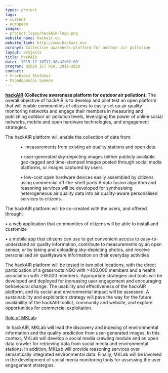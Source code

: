 ```yaml
---
types: project
tags:
- current
- european
images:
- project_logos/hackAIR-logo.png
website_name: hackair.eu
website_link: http://www.hackair.eu/
acronym: Collective awareness platform for outdoor air pollution
layout: projects
title: hackAIR
date: '2015-12-10T12:38:42+02:00'
program: H2020 ICT RIA, 2016-2018
contact: 
- Vrochidis Stefanos
- Papadopoulos Symeon
---
```

<p><strong><a href="#">hackAIR</a> (<strong>Collective awareness platform for outdoor air pollution): </strong></strong>The overall objective of hackAIR is to develop and pilot test an open platform that will enable communities of citizens to easily set up air quality monitoring networks and engage their members in measuring and publishing outdoor air pollution levels, leveraging the power of online social networks, mobile and open hardware technologies, and engagement strategies.</p>
<p>The hackAIR platform will enable the collection of data from:</p>
<p style="margin-left:.5in;">•&nbsp; measurements from existing air quality stations and open data</p>
<p style="margin-left:.5in;">• user-generated sky-depicting images (either publicly available geo-tagged and time-stamped images posted through social media platforms, or images captured by users</p>
<p style="margin-left:.5in;">• low-cost open hardware devices easily assembled by citizens using commercial off-the-shelf parts A data fusion algorithm and reasoning services will be developed for synthesising heterogeneous air quality data into air quality-aware personalised services to citizens.</p>
<p>The hackAIR platform will be co-created with the users, and offered through:</p>
<p>• a web application that communities of citizens will be able to install and customize</p>
<p>• a mobile app that citizens can use to get convenient access to easy-to-understand air quality information, contribute to measurements by an open sensor, or by taking and uploading sky-depicting photos, and receive personalised air qualityaware information on their everyday activities</p>
<p>The hackAIR platform will be tested in two pilot locations, with the direct participation of a grassroots NGO with &gt;400.000 members and a health association with &gt;19.000 members. Appropriate strategies and tools will be developed and deployed for increasing user engagement and encouraging behavioural change. The usability and effectiveness of the hackAIR platform, and its social and environmental impact will be assessed. A sustainability and exploitation strategy will pave the way for the future availability of the hackAIR toolkit, community and website, and explore opportunities for commercial exploitation.</p>
<p><u>Role of MKLab</u>:</p>
<p>&nbsp;In hackAIR, MKLab will lead the discovery and indexing of environmental information and the quality prediction from user-generated images. In this context, MKLab will develop a social media crawling module and an open data crawler for retrieving data from social media and environmental stations. In addition, MKLab will provide reasoning services over semantically integrated environmental data. Finally, MKLab will be involved in the development of social media monitoring tools for assessing the user engagement strategies.</p>
<p>&nbsp;</p>
<p>&nbsp;</p>
